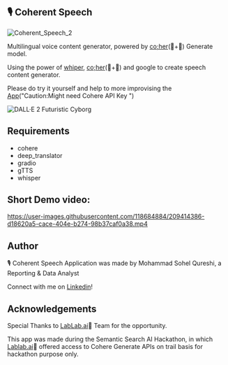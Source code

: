 ## 🎙️ Coherent Speech


![Coherent_Speech_2](https://user-images.githubusercontent.com/118684884/209433692-5756cf6f-6da1-4b53-8e8d-34c3518fa0af.PNG)




Multilingual voice content generator, powered by [co;her](https://cohere.ai/)(💜+🤖) Generate model.

Using the power of [whiper](https://github.com/openai/whisper), [co;her](https://cohere.ai/)(💜+🤖) and google to create speech content generator.

Please do try it yourself and help to more improvising the [App](https://huggingface.co/spaces/S0h9l/Coherent_Speech)("Caution:Might need Cohere API Key ")

![DALL·E 2 Futuristic Cyborg](https://user-images.githubusercontent.com/118684884/209433655-090565b6-5cab-4d6e-a507-998d8534a879.png)

## Requirements
* cohere
* deep_translator
* gradio
* gTTS
* whisper



## Short Demo video:

https://user-images.githubusercontent.com/118684884/209414386-d18620a5-cace-404e-b274-98b37caf0a38.mp4


## Author
🎙️ Coherent Speech Application was made by Mohammad Sohel Qureshi, a Reporting & Data Analyst

Connect with me on [Linkedin](https://www.linkedin.com/in/mohd-sohel-qureshi/)!

## Acknowledgements

Special Thanks to [LabLab.ai](https://lablab.ai/)🚀 Team for the opportunity.

This app was made during the Semantic Search AI Hackathon, in which
[Lablab.ai](https://lablab.ai/)🚀 offered access to Cohere Generate
APIs on trail basis for hackathon purpose only. 




